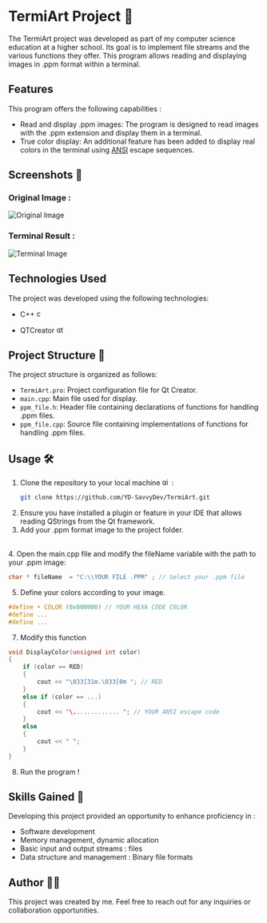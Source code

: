# TermiArt Project 🎨

The TermiArt project was developed as part of my computer science education at a higher school. Its goal is to implement file streams and the various functions they offer. This program allows reading and displaying images in .ppm format within a terminal.

## Features

This program offers the following capabilities :

- Read and display .ppm images: The program is designed to read images with the .ppm extension and display them in a terminal.
- True color display: An additional feature has been added to display real colors in the terminal using [ANSI](https://www.lihaoyi.com/post/BuildyourownCommandLinewithANSIescapecodes.html) escape sequences.

## Screenshots 📸

### Original Image :

![Original Image](https://github.com/YD-SavvyDev/TermiArt/blob/main/Screenshots/Heart-ppm.png)

### Terminal Result :

![Terminal Image](https://github.com/YD-SavvyDev/TermiArt/blob/main/Screenshots/terminal.png)

## Technologies Used
The project was developed using the following technologies:
- C++   <img src="https://cdn.jsdelivr.net/gh/devicons/devicon/icons/cplusplus/cplusplus-original.svg" height="15" alt="cplusplus logo"  />

- QTCreator   <img src="https://cdn.jsdelivr.net/gh/devicons/devicon/icons/qt/qt-original.svg" height="15" alt="qt logo"  />


## Project Structure 📁

The project structure is organized as follows:

- `TermiArt.pro`: Project configuration file for Qt Creator.
- `main.cpp`: Main file used for display.
- `ppm_file.h`: Header file containing declarations of functions for handling .ppm files.
- `ppm_file.cpp`: Source file containing implementations of functions for handling .ppm files.

## Usage 🛠️

1. Clone the repository to your local machine   <img src="https://cdn.jsdelivr.net/gh/devicons/devicon/icons/git/git-original.svg" height="15" alt="git logo"  /> :
    ```bash
    git clone https://github.com/YD-SavvyDev/TermiArt.git
    ```
2. Ensure you have installed a plugin or feature in your IDE that allows reading QStrings from the Qt framework.
3. Add your .ppm format image to the project folder. 
</br>
4. Open the main.cpp file and modify the fileName variable with the path to your .ppm image:

```cpp
char * fileName  = "C:\\YOUR FILE .PPM" ; // Select your .ppm file
```

5. Define your colors according to your image.

```cpp
#define • COLOR (0x000000) // YOUR HEXA CODE COLOR
#define ...
#define ...
```
7. Modify this function

```cpp
void DisplayColor(unsigned int color)
{
    if (color == RED)
    {
        cout << "\033[31m.\033[0m "; // RED
    } 
    else if (color == ...)
    {
        cout << "\............. "; // YOUR ANSI escape code
    } 
    else
    {
        cout << " ";
    }
}
```
8. Run the program ! 
## Skills Gained 🌟
Developing this project provided an opportunity to enhance proficiency in :

- Software development 
- Memory management, dynamic allocation
- Basic input and output streams : files
- Data structure and management : Binary file formats

## Author 👨‍💻
This project was created by me. Feel free to reach out for any inquiries or collaboration opportunities.
